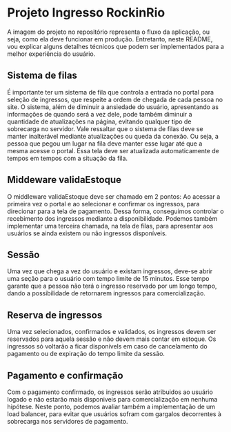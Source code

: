 
# Projeto Ingresso RockinRio

A imagem do projeto no repositório representa o fluxo da aplicação, ou seja, como ela deve funcionar em produção. Entretanto, neste README, vou explicar alguns detalhes técnicos que podem ser implementados para a melhor experiência do usuário. 



## Sistema de filas

É importante ter um sistema de fila que controla a entrada no portal para seleção de ingressos, que respeite a ordem de chegada de cada pessoa no site. O sistema, além de diminuir a ansiedade do usuário, apresentando as informações de quando será a vez dele, pode também diminuir a quantidade de atualizações na página, evitando qualquer tipo de sobrecarga no servidor. Vale ressaltar que o sistema de filas deve se manter inalterável mediante atualizações ou queda da conexão. Ou seja, a pessoa que pegou um lugar na fila deve manter esse lugar até que a mesma acesse o portal. Essa tela deve ser atualizada automaticamente de tempos em tempos com a situação da fila.


## Middeware validaEstoque

O middleware validaEstoque deve ser chamado em 2 pontos: Ao acessar a primeira vez o portal e ao selecionar e confirmar os ingressos, para direcionar para a tela de pagamento. Dessa forma, conseguimos controlar o recebimento dos ingressos mediante a disponibilidade. Podemos também implementar uma terceira chamada, na tela de filas, para apresentar aos usuários se ainda existem ou não ingressos disponíveis. 

## Sessão

Uma vez que chega a vez do usuário e existam ingressos, deve-se abrir uma seção para o usuário com tempo limite de 15 minutos. Esse tempo garante que a pessoa não terá o ingresso reservado por um longo tempo, dando a possibilidade de retornarem ingressos para comercialização.

## Reserva de ingressos

Uma vez selecionados, confirmados e validados, os ingressos devem ser reservados para aquela sessão e não devem mais contar em estoque. Os ingressos só voltarão a ficar disponívels em caso de cancelamento do pagamento ou de expiração do tempo limite da sessão.

## Pagamento e confirmação

Com o pagamento confirmado, os ingressos serão atribuidos ao usuário logado e não estarão mais disponiveis para comercialização em nenhuma hipótese. Neste ponto, podemos avaliar também a implementação de um load balancer, para evitar que usuários sofram com gargalos decorrentes à sobrecarga nos servidores de pagamento. 
